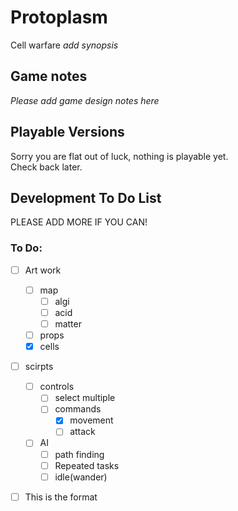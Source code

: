 # Protoplasm  
Cell warfare *add synopsis*  
## Game notes  
*Please add game design notes here*  
## Playable Versions  
Sorry you are flat out of luck, nothing is playable yet.  
Check back later.  
## Development To Do List 
PLEASE ADD MORE IF YOU CAN!
### To Do:
* [ ] Art work  
  * [ ] map  
    * [ ] algi  
    * [ ] acid  
    * [ ] matter  
  * [ ] props  
  * [X] cells  
* [ ] scirpts  
  * [ ] controls  
    * [ ] select multiple  
    * [ ] commands 
      * [X] movement  
      * [ ] attack
  * [ ] AI  
    * [ ] path finding  
    * [ ] Repeated tasks  
    * [ ] idle(wander)  
* [ ] This is the format

